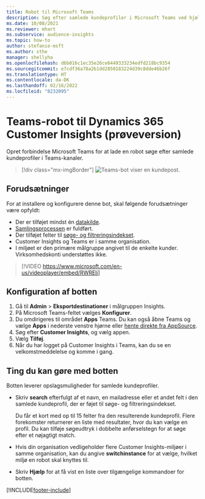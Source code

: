 ```yaml
---
title: Robot til Microsoft Teams
description: Søg efter samlede kundeprofiler i Microsoft Teams ved hjælp af en robot.
ms.date: 10/08/2021
ms.reviewer: mhart
ms.subservice: audience-insights
ms.topic: how-to
author: stefanie-msft
ms.author: sthe
manager: shellyha
ms.openlocfilehash: d6b016c1ec35e26ce6449333234edfd218bc9354
ms.sourcegitcommit: e7cdf36a78a2b1dd2850183224d39c8dde46b26f
ms.translationtype: HT
ms.contentlocale: da-DK
ms.lasthandoff: 02/16/2022
ms.locfileid: "8232095"
---
```

# <a name="teams-bot-for-dynamics-365-customer-insights-preview"></a>Teams-robot til Dynamics 365 Customer Insights (prøveversion)

Opret forbindelse Microsoft Teams for at lade en robot søge efter samlede kundeprofiler i Teams-kanaler.

> [!div class="mx-imgBorder"]
> ![Teams-bot viser en kundepost.](media/teams-bot.png "Teams-bot viser en kundepost")

## <a name="prerequisites"></a>Forudsætninger

For at installere og konfigurere denne bot, skal følgende forudsætninger være opfyldt:

- Der er tilføjet mindst én [datakilde](data-sources.md).
- [Samlingsprocessen](data-unification.md) er fuldført.
- Der tilføjet felter til [søge- og filtreringsindekset](search-filter-index.md).
- Customer Insights og Teams er i samme organisation.
- I miljøet er den primære målgruppe angivet til de enkelte kunder. Virksomhedskonti understøttes ikke.


> [!VIDEO https://www.microsoft.com/en-us/videoplayer/embed/RWRElj]
## <a name="configure-the-bot"></a>Konfiguration af botten

1. Gå til **Admin** > **Eksportdestinationer** i målgruppen Insights.
1. På Microsoft Teams-feltet vælges **Konfigurer**.
1. Du omdirigeres til området **Apps** Teams. Du kan også åbne Teams og vælge **Apps** i nederste venstre hjørne eller [hente direkte fra AppSource](https://go.microsoft.com/fwlink/?linkid=2124104).
1. Søg efter **Customer Insights**, og vælg appen.
1. Vælg **Tilføj**.
1. Når du har logget på Customer Insights i Teams, kan du se en velkomstmeddelelse og komme i gang.

## <a name="things-you-can-do-with-the-bot"></a>Ting du kan gøre med botten

Botten leverer opslagsmuligheder for samlede kundeprofiler.

- Skriv **search** efterfulgt af et navn, en mailadresse eller et andet felt i den samlede kundeprofil, der er føjet til søge- og filtreringsindekset.

  Du får et kort med op til 15 felter fra den resulterende kundeprofil. Flere forekomster returnerer en liste med resultater, hvor du kan vælge en profil. Du kan tilføje søgeudtryk i dobbelte anførselstegn for at søge efter et nøjagtigt match.

- Hvis din organisation vedligeholder flere Customer Insights-miljøer i samme organisation, kan du angive **switchinstance** for at vælge, hvilket miljø en robot skal knyttes til.

- Skriv **Hjælp** for at få vist en liste over tilgængelige kommandoer for botten.  


[!INCLUDE[footer-include](../includes/footer-banner.md)]